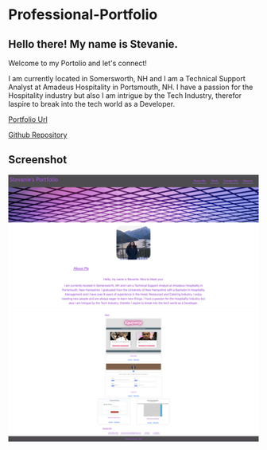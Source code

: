 # Professional-Portfolio

## Hello there! My name is Stevanie.

Welcome to my Portolio and let's connect!

I am currently located in Somersworth, NH and I am a Technical Support Analyst at Amadeus Hospitality in Portsmouth, NH. I have a passion for the Hospitality industry but also I am intrigue by the Tech Industry, therefor Iaspire to break into the tech world as a Developer.

[Portfolio Url](https://stevaniekanter.github.io/Professional-Portfolio/)

[Github Repository](https://github.com/stevaniekanter/Professional-Portfolio)

## Screenshot

![homepage](Assets/images/homepage1.png)
![homepage](Assets/images/homepage2.png)
